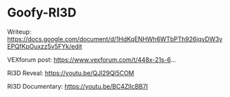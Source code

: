 # Goofy-RI3D

Writeup: https://docs.google.com/document/d/1HdKqENHWh6WTbPTh926jqvDW3yEPQfKpOuxzz5v5FYk/edit

VEXforum post: https://www.vexforum.com/t/448x-21s-6...  

RI3D Reveal: https://youtu.be/QJI29QI5COM  

RI3D Documentary: https://youtu.be/BC4ZlIcBB7I

